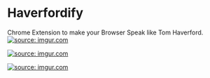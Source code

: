 Haverfordify
==========================

Chrome Extension to make your Browser Speak like Tom Haverford. 
<a href="http://imgur.com/LuG14QP"><img src="http://i.imgur.com/LuG14QP.png" title="source: imgur.com" /></a>

<a href="http://imgur.com/mzzgCtR"><img src="http://i.imgur.com/mzzgCtR.png" title="source: imgur.com" /></a>

<a href="http://imgur.com/4Kzktaw"><img src="http://i.imgur.com/4Kzktaw.png" title="source: imgur.com" /></a>
